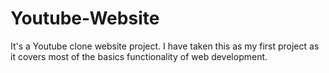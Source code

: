 # Youtube-Website

 It's a Youtube clone website project. I have taken this as my first project as it covers most of the basics functionality of web development.

